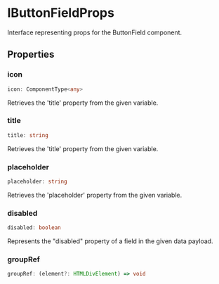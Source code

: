 # IButtonFieldProps

Interface representing props for the ButtonField component.

## Properties

### icon

```ts
icon: ComponentType<any>
```

Retrieves the 'title' property from the given variable.

### title

```ts
title: string
```

Retrieves the 'title' property from the given variable.

### placeholder

```ts
placeholder: string
```

Retrieves the 'placeholder' property from the given variable.

### disabled

```ts
disabled: boolean
```

Represents the "disabled" property of a field in the given data payload.

### groupRef

```ts
groupRef: (element?: HTMLDivElement) => void
```
